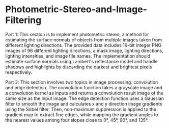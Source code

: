 # Photometric-Stereo-and-Image-Filtering

Part 1: This section is to implement photometric stereo, a method for estimating the surface normals of objects from
multiple images taken from different lighting directions. The provided data includes 16-bit integer PNG images of 96 different lighting directions, a mask image, lighting directions, lighting intensities, and image file names. The implementation should estimate surface normals using Lambert's reflectance model and handle shadows and highlights by discarding the darkest and brightest pixels respectively.

Part 2: This section involves two topics in image processing: convolution and edge detection. The convolution function
takes a grayscale image and a convolution kernel as inputs and returns a convolution result image of the same size as the input image. The edge detection function uses a Gaussian filter to smooth the image and calculates x and y direction image gradients using the Sobel filter. Then, non-maximum suppression is applied to the gradient map to extract fine edges, while mapping the gradient angles to the nearest values among four slopes close to 0°, 45°, 90°, and 135°.
